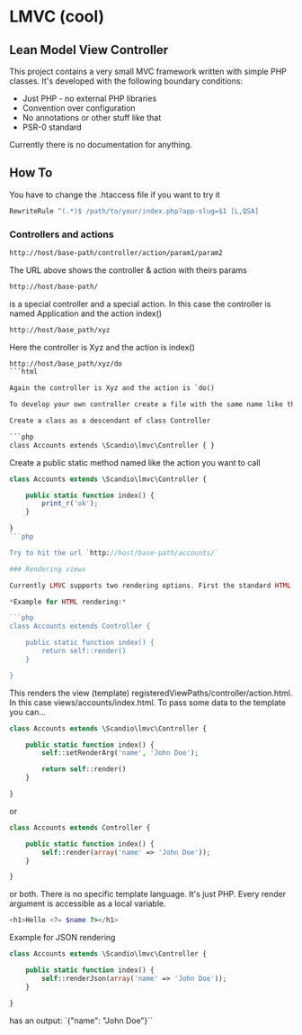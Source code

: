 # LMVC (cool)

## Lean Model View Controller

This project contains a very small MVC framework written with simple PHP classes. It's developed with the following boundary conditions:

* Just PHP - no external PHP libraries
* Convention over configuration
* No annotations or other stuff like that
* PSR-0 standard

Currently there is no documentation for anything.

## How To

You have to change the .htaccess file if you want to try it

```apache
RewriteRule ^(.*)$ /path/to/your/index.php?app-slug=$1 [L,QSA]
```

### Controllers and actions

```html
http://host/base-path/controller/action/param1/param2
```

The URL above shows the controller & action with theirs params

```html
http://host/base-path/
```

is a special controller and a special action. In this case the controller is named Application and the action index()

```html
http://host/base_path/xyz
```

Here the controller is Xyz and the action is index()

```html
http://host/base_path/xyz/do
```html

Again the controller is Xyz and the action is `do()

To develop your own controller create a file with the same name like the class in the controllers directory e.g. `Accounts.php`

Create a class as a descendant of class Controller

```php
class Accounts extends \Scandio\lmvc\Controller { }
```

Create a public static method named like the action you want to call

```php
class Accounts extends \Scandio\lmvc\Controller {

    public static function index() {
        print_r('ok');
    }

}
```php

Try to hit the url `http://host/base-path/accounts/`

### Rendering views

Currently LMVC supports two rendering options. First the standard HTML rendering. Second the JSON output. The class Controller is having two static methods for that. All data that have to be passed to the template or to JSON must be set by setRenderArg().

*Example for HTML rendering:*

```php
class Accounts extends Controller {

    public static function index() {
        return self::render()
    }

}
```

This renders the view (template) registeredViewPaths/controller/action.html. In this case views/accounts/index.html. To pass some data to the template you can...

```php
class Accounts extends \Scandio\lmvc\Controller {

    public static function index() {
        self::setRenderArg('name', 'John Doe');

        return self::render()
    }

}
```

or

```php
class Accounts extends Controller {

    public static function index() {
        self::render(array('name' => 'John Doe'));
    }

}
```

or both. There is no specific template language. It's just PHP. Every render argument is accessible as a local variable.

```php
<h1>Hello <?= $name ?></h1>
```
Example for JSON rendering

```php
class Accounts extends \Scandio\lmvc\Controller {

    public static function index() {
        self::renderJson(array('name' => 'John Doe'));
    }

}
```
has an output: `{"name": "John Doe"}``











